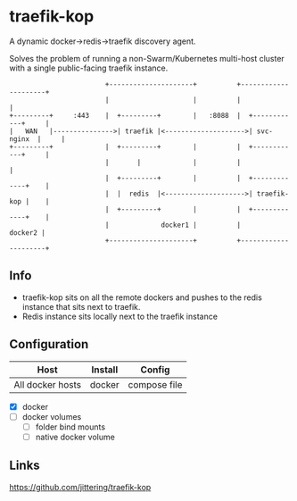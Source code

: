 # traefik-kop

A dynamic docker->redis->traefik discovery agent.

Solves the problem of running a non-Swarm/Kubernetes multi-host cluster with a
single public-facing traefik instance.

```text
                        +---------------------+          +---------------------+
                        |                     |          |                     |
+---------+     :443    |  +---------+        |   :8088  |  +------------+     |
|   WAN   |--------------->| traefik |<-------------------->| svc-nginx  |     |
+---------+             |  +---------+        |          |  +------------+     |
                        |       |             |          |                     |
                        |  +---------+        |          |  +-------------+    |
                        |  |  redis  |<-------------------->| traefik-kop |    |
                        |  +---------+        |          |  +-------------+    |
                        |             docker1 |          |             docker2 |
                        +---------------------+          +---------------------+
```

## Info

- traefik-kop sits on all the remote dockers and pushes to the redis instance that sits next to 
traefik.
- Redis instance sits locally next to the traefik instance

## Configuration 

| Host           | Install | Config       |
| -------------- | ------- | ------------ |
| All docker hosts | docker  | compose file |

* [x] docker
* [ ] docker volumes
    * [ ] folder bind mounts
    * [ ] native docker volume

## Links

https://github.com/jittering/traefik-kop